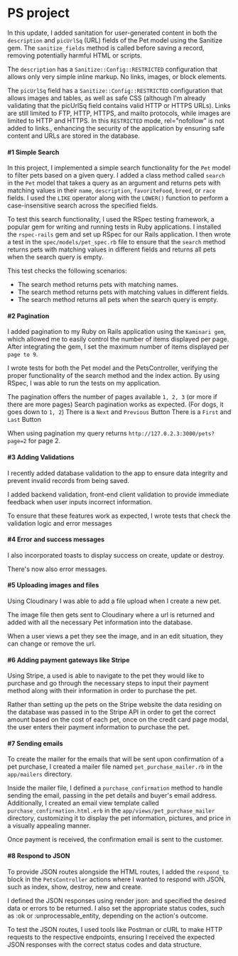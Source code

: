 # PS project


In this update, I added sanitation for user-generated content in both the `description` and `picUrlSq` (URL) fields of the Pet model using the Sanitize gem. The `sanitize_fields` method is called before saving a record, removing potentially harmful HTML or scripts.

The `description` has a `Sanitize::Config::RESTRICTED` configuration that allows only very simple inline markup. No links, images, or block elements.

The `picUrlSq` field has a `Sanitize::Config::RESTRICTED` configuration that allows images and tables, as well as safe CSS (although I'm already validating that the picUrlSq field contains valid HTTP or HTTPS URLs). Links are still limited to FTP, HTTP, HTTPS, and mailto protocols, while images are limited to HTTP and HTTPS. In this `RESTRICTED` mode, rel="nofollow" is not added to links., enhancing the security of the application by ensuring safe content and URLs are stored in the database.

#### #1 Simple Search

In this project, I implemented a simple search functionality for the `Pet` model to filter pets based on a given query. I added a class method called `search` in the `Pet` model that takes a query as an argument and returns pets with matching values in their `name`, `description`, `favoriteFood`, `breed`, or `race` fields. I used the `LIKE` operator along with the `LOWER()` function to perform a case-insensitive search across the specified fields.

To test this search functionality, I used the RSpec testing framework, a popular gem for writing and running tests in Ruby applications. I installed the `rspec-rails` gem and set up RSpec for our Rails application. I then wrote a test in the `spec/models/pet_spec.rb` file to ensure that the `search` method returns pets with matching values in different fields and returns all pets when the search query is empty.

This test checks the following scenarios:

- The search method returns pets with matching names.
- The search method returns pets with matching values in different fields.
- The search method returns all pets when the search query is empty.

#### #2 Pagination

I added pagination to my Ruby on Rails application using the `Kaminari gem`, which allowed me to easily control the number of items displayed per page. After integrating the gem, I set the maximum number of items displayed per `page to 9`.

I wrote tests for both the Pet model and the PetsController, verifying the proper functionality of the search method and the index action. By using RSpec, I was able to run the tests on my application.

The pagination offers the number of pages available `1, 2, 3` (or more if there are more pages)
Search pagination works as expected. (For dogs, it goes down to `1, 2`)
There is a `Next` and `Previous` Button
There is a `First` and `Last` Button

When using pagination my query returns `http://127.0.2.3:3000/pets?page=2` for page 2.

#### #3 Adding Validations

I recently added database validation to the app to ensure data integrity and prevent invalid records from being saved.

I added backend validation, front-end client validation to provide immediate feedback when user inputs incorrect information.

To ensure that these features work as expected, I wrote tests that check the validation logic and error messages

#### #4 Error and success messages

I also incorporated toasts to display success on create, update or destroy.

There's now also error messages.

#### #5 Uploading images and files

Using Cloudinary I was able to add a file upload when I create a new pet.

The image file then gets sent to Cloudinary where a url is returned and added with all the necessary Pet information into the database.

When a user views a pet they see the image, and in an edit situation, they can change or remove the url.

#### #6 Adding payment gateways like Stripe

Using Stripe, a used is able to navigate to the pet they would like to purchase and go through the necessary steps to input their payment method along with their information in order to purchase the pet.

Rather than setting up the pets on the Stripe website the data residing on the database was passed in to the Stripe API in order to get the correct amount based on the cost of each pet, once on the credit card page modal, the user enters their payment information to purchase the pet.

#### #7 Sending emails

To create the mailer for the emails that will be sent upon confirmation of a pet purchase, I created a mailer file named `pet_purchase_mailer.rb` in the `app/mailers` directory.

Inside the mailer file, I defined a `purchase_confirmation` method to handle sending the email, passing in the pet details and buyer's email address. Additionally, I created an email view template called `purchase_confirmation.html.erb` in the `app/views/pet_purchase_mailer` directory, customizing it to display the pet information, pictures, and price in a visually appealing manner.

Once payment is received, the confirmation email is sent to the customer.

#### #8 Respond to JSON

To provide JSON routes alongside the HTML routes, I added the `respond_to` block in the `PetsController` actions where I wanted to respond with JSON, such as index, show, destroy, new and create.

I defined the JSON responses using render json: and specified the desired data or errors to be returned. I also set the appropriate status codes, such as :ok or :unprocessable_entity, depending on the action's outcome.

To test the JSON routes, I used tools like Postman or cURL to make HTTP requests to the respective endpoints, ensuring I received the expected JSON responses with the correct status codes and data structure.
